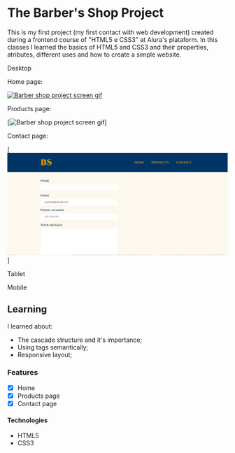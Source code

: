 # The Barber's Shop Project

This is my first project (my first contact with web development) created during a frontend course of "HTML5 e CSS3" at Alura's plataform. 
In this classes I learned the basics of HTML5 and CSS3 and their properties, atributes, different uses and how to create a simple website.

Desktop

Home page: 

[<img src="./src/barber-home-desktop-screen.gif" alt="Barber shop project screen gif">](https://bo83dev.github.io/barber-shop-project/)

Products page:

[<img src="./src/barber-products-desktop-screen.gif" alt="Barber shop project screen gif">]

Contact page:

[<img src="./src/barber-contact-desktop-screen.gif" alt="Barber shop project screen gif">]

Tablet


Mobile


## Learning

I learned about:
- The cascade structure and it's importance;
- Using tags semantically;
- Responsive layout;

### Features

- [x] Home
- [x] Products page
- [x] Contact page

#### Technologies

- HTML5
- CSS3

